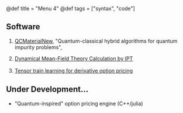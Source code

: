 @def title = "Menu 4"
@def tags = ["syntax", "code"]


## Software

1. [QCMaterialNew](https://github.com/sakurairihito/QCMaterialNew), "Quantum-classical hybrid algorithms for quantum impurity problems", 

2. [Dynamical Mean-Field Theory Calculation by IPT](https://spm-lab.github.io/sparse-ir-tutorial/src/DMFT_IPT_jl.html)

3. [Tensor train learning for derivative option pricing](https://arxiv.org/abs/2203.02804)　


## Under Development...
- "Quantum-inspired" option pricing engine (C++/julia)
